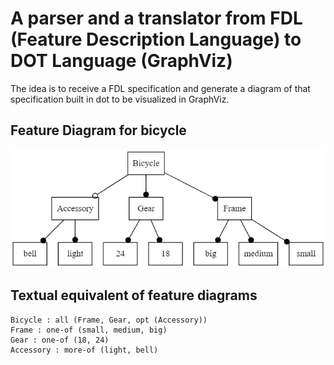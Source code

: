 # A parser and a translator from FDL (Feature Description Language) to DOT Language (GraphViz)

The idea is to receive a FDL specification
and generate a diagram of that specification built in dot to be visualized in
GraphViz.

## Feature Diagram for bicycle

![image](https://github.com/3dylson/FDL-to-Dot/blob/main/graphviz.png)


## Textual equivalent of feature diagrams

```
Bicycle : all (Frame, Gear, opt (Accessory))
Frame : one-of (small, medium, big)
Gear : one-of (18, 24)
Accessory : more-of (light, bell)
```
